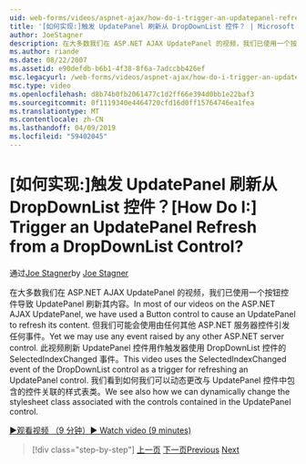 ```yaml
---
uid: web-forms/videos/aspnet-ajax/how-do-i-trigger-an-updatepanel-refresh-from-a-dropdownlist-control
title: '[如何实现:]触发 UpdatePanel 刷新从 DropDownList 控件？ | Microsoft Docs'
author: JoeStagner
description: 在大多数我们在 ASP.NET AJAX UpdatePanel 的视频，我们已使用一个按钮控件导致 UpdatePanel 刷新其内容。 但我们可能会使用任何事件...
ms.author: riande
ms.date: 08/22/2007
ms.assetid: e90defdb-b6b1-4f38-8f6a-7adccbb426ef
msc.legacyurl: /web-forms/videos/aspnet-ajax/how-do-i-trigger-an-updatepanel-refresh-from-a-dropdownlist-control
msc.type: video
ms.openlocfilehash: d8b74b0fb2061477c1d2ff66e394d0bb1e22baf3
ms.sourcegitcommit: 0f1119340e4464720cfd16d0ff15764746ea1fea
ms.translationtype: MT
ms.contentlocale: zh-CN
ms.lasthandoff: 04/09/2019
ms.locfileid: "59402045"
---
```

# <a name="how-do-i-trigger-an-updatepanel-refresh-from-a-dropdownlist-control"></a><span data-ttu-id="6363d-105">[如何实现:]触发 UpdatePanel 刷新从 DropDownList 控件？</span><span class="sxs-lookup"><span data-stu-id="6363d-105">[How Do I:] Trigger an UpdatePanel Refresh from a DropDownList Control?</span></span>

<span data-ttu-id="6363d-106">通过[Joe Stagner](https://github.com/JoeStagner)</span><span class="sxs-lookup"><span data-stu-id="6363d-106">by [Joe Stagner](https://github.com/JoeStagner)</span></span>

<span data-ttu-id="6363d-107">在大多数我们在 ASP.NET AJAX UpdatePanel 的视频，我们已使用一个按钮控件导致 UpdatePanel 刷新其内容。</span><span class="sxs-lookup"><span data-stu-id="6363d-107">In most of our videos on the ASP.NET AJAX UpdatePanel, we have used a Button control to cause an UpdatePanel to refresh its content.</span></span> <span data-ttu-id="6363d-108">但我们可能会使用由任何其他 ASP.NET 服务器控件引发任何事件。</span><span class="sxs-lookup"><span data-stu-id="6363d-108">Yet we may use any event raised by any other ASP.NET server control.</span></span> <span data-ttu-id="6363d-109">此视频刷新 UpdatePanel 控件用作触发器使用 DropDownList 控件的 SelectedIndexChanged 事件。</span><span class="sxs-lookup"><span data-stu-id="6363d-109">This video uses the SelectedIndexChanged event of the DropDownList control as a trigger for refreshing an UpdatePanel control.</span></span> <span data-ttu-id="6363d-110">我们看到如何我们可以动态更改与 UpdatePanel 控件中包含的控件关联的样式表类。</span><span class="sxs-lookup"><span data-stu-id="6363d-110">We see also how we can dynamically change the stylesheet class associated with the controls contained in the UpdatePanel control.</span></span>

[<span data-ttu-id="6363d-111">&#9654;观看视频 （9 分钟）</span><span class="sxs-lookup"><span data-stu-id="6363d-111">&#9654; Watch video (9 minutes)</span></span>](https://channel9.msdn.com/Blogs/ASP-NET-Site-Videos/how-do-i-trigger-an-updatepanel-refresh-from-a-dropdownlist-control)

> [!div class="step-by-step"]
> <span data-ttu-id="6363d-112">[上一页](how-do-i-implement-the-persistent-communications-pattern-using-web-services.md)
> [下一页](how-do-i-create-an-aspnet-ajax-extender-from-scratch.md)</span><span class="sxs-lookup"><span data-stu-id="6363d-112">[Previous](how-do-i-implement-the-persistent-communications-pattern-using-web-services.md)
[Next](how-do-i-create-an-aspnet-ajax-extender-from-scratch.md)</span></span>
